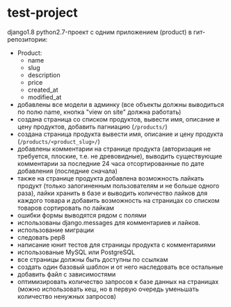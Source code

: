 # test-project

django1.8 python2.7-проект с одним приложением (product) в гит-репозитории:

- Product:
	- name
	- slug
	- description
	- price
	- created_at
	- modified_at
- добавлены все модели в админку (все объекты должны выводиться по полю name, кнопка "view on site" должна работать)
- создана страница со списком продуктов, вывести имя, описание и цену продуктов, добавить пагниацию  (`/products/`)
- создана страница продукта вывести имя, описание и цену продукта (`/products/<product_slug>/`)
- добавлены комментарии на странице продукта (авторизация не требуется, плоские, т.е. не древовидные), выводить существующие комментарии за последние 24 часа отсортированные по дате добавления (последние сначала)
- также на странице продукта добавлена возможность лайкать продукт (только залогиненным пользователям и не больше одного раза), лайки хранить в базе и выводить количество лайков для каждого товара и добавить возможность на страницах со списком товаров сортировать по лайкам
- ошибки формы выводятся рядом с полями
- использованы django.messages для комментариев и лайков.
- использование миграции
- следовать pep8
- написание юнит тестов для страницы продукта с комментариями
- использованые MySQL или PostgreSQL
- все страницы должны быть доступны по ссылкам
- создать один базовый шаблон и от него наследовать все остальные
- добавить файл с зависимостями
- оптимизировать количество запросов к базе данных на страницах (можно использовать кеш, но в первую очередь уменьшать количество ненужных запросов)

